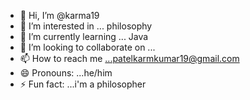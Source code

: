 - 👋 Hi, I’m @karma19
- 👀 I’m interested in ... philosophy
- 🌱 I’m currently learning ... Java
- 💞️ I’m looking to collaborate on ...
- 📫 How to reach me ...patelkarmkumar19@gmail.com 
- 😄 Pronouns: ...he/him 
- ⚡ Fun fact: ...i'm a philosopher

<!---
karma1911/karma1911 is a ✨ special ✨ repository because its `README.md` (this file) appears on your GitHub profile.
You can click the Preview link to take a look at your changes.
--->
